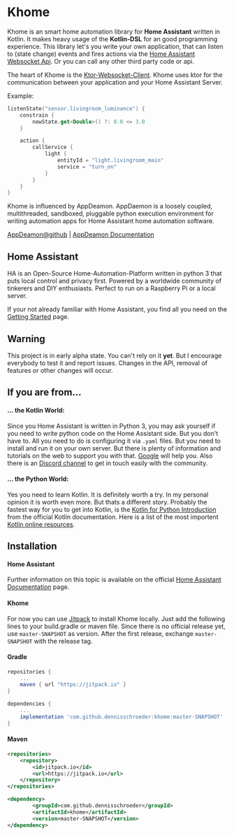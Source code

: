 # Khome
Khome is an smart home automation library for **Home Assistant**  written in Kotlin. It makes heavy usage of the **Kotlin-DSL** 
for an good programming experience. This library let's you write your own application, that can listen to (state change) events 
and fires actions via the [Home Assistant Websocket Api](https://developers.home-assistant.io/docs/en/external_api_websocket.html).
Or you can call any other third party code or api.

The heart of Khome is the [Ktor-Websocket-Client](https://ktor.io/clients/websockets.html). Khome uses ktor for the communication 
between your application and your Home Assistant Server.

Example:
```kotlin
listenState("sensor.livingroom_luminance") {
    constrain {
        newState.get<Double>() ?: 0.0 <= 3.0
    }

    action {
        callService {
            light {
                entityId = "light.livingroom_main"
                service = "turn_on"
            }
        }
    }
}
```

Khome is influenced by AppDeamon. AppDaemon is a loosely coupled, multithreaded, sandboxed, pluggable 
python execution environment for writing automation apps for Home Assistant home automation software.

[AppDeamon@github](https://github.com/home-assistant/appdaemon) | [AppDeamon Documentation](https://appdaemon.readthedocs.io/en/latest/)

## Home Assistant

HA is an Open-Source Home-Automation-Platform written in python 3 that puts local control and privacy first. Powered by 
a worldwide community of tinkerers and DIY enthusiasts. Perfect to run on a Raspberry Pi or a local server.

If your not already familiar with Home Assistant, you find all you need on the [Getting Started](https://www.home-assistant.io/getting-started/) 
page.

## Warning
This project is in early alpha state. You can't rely on it **yet**. But I encourage everybody to test it and report issues.
Changes in the API, removal of features or other changes will occur.

## If you are from...

#### ... the Kotlin World:
Since you Home Assistant is written in Python 3, you may ask yourself if you need to write python code on the Home Assistant
side. But you don't have to. All you need to do is configuring it via `.yaml` files. But you need to install and run it on 
your own server. But there is plenty of information and tutorials on the web to support you with that. [Google](https://google.com)
will help you. Also there is an [Discord channel](https://discordapp.com/invite/c5DvZ4e) to get in touch easily with the community.

#### ... the Python World:
Yes you need to learn Kotlin. It is definitely worth a try. In my personal opinion it is worth even more. But thats a different story.
Probably the fastest way for you to get into Kotlin, is the [Kotlin for Python Introduction](https://kotlinlang.org/docs/tutorials/kotlin-for-py/introduction.html)
from the official Kotlin documentation. Here is a list of the most importent [Kotlin online resources](https://kotlinlang.org/community/#kotlin-online-resources).

## Installation

#### Home Assistant
Further information on this topic is available on the official [Home Assistant Documentation](https://www.home-assistant.io/getting-started/) page.

#### Khome
For now you can use [Jitpack](http://jitpack.io) to install Khome locally. Just add the following lines to your build.gradle or maven file.
Since there is no official release yet, use `master-SNAPSHOT` as version. After the first release, exchange `master-SNAPSHOT` with 
the release tag.

#### Gradle
```groovy
repositories {
    ...
    maven { url "https://jitpack.io" }
}
```
```groovy
dependencies {
    ...
    implementation 'com.github.dennisschroeder:khome:master-SNAPSHOT'
}
```

#### Maven
```xml
<repositories>
    <repository>
        <id>jitpack.io</id>
        <url>https://jitpack.io</url>
    </repository>
</repositories>
```
```xml
<dependency>
        <groupId>com.github.dennisschroeder</groupId>
        <artifactId>khome</artifactId>
        <version>master-SNAPSHOT</version>
</dependency>

```